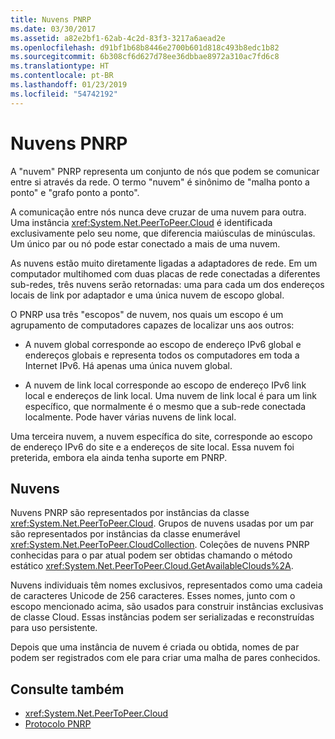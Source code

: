 ```yaml
---
title: Nuvens PNRP
ms.date: 03/30/2017
ms.assetid: a82e2bf1-62ab-4c2d-83f3-3217a6aead2e
ms.openlocfilehash: d91bf1b68b8446e2700b601d818c493b8edc1b82
ms.sourcegitcommit: 6b308cf6d627d78ee36dbbae8972a310ac7fd6c8
ms.translationtype: HT
ms.contentlocale: pt-BR
ms.lasthandoff: 01/23/2019
ms.locfileid: "54742192"
---
```

# <a name="pnrp-clouds"></a>Nuvens PNRP
A "nuvem" PNRP representa um conjunto de nós que podem se comunicar entre si através da rede. O termo "nuvem" é sinônimo de "malha ponto a ponto" e "grafo ponto a ponto".  
  
 A comunicação entre nós nunca deve cruzar de uma nuvem para outra. Uma instância <xref:System.Net.PeerToPeer.Cloud> é identificada exclusivamente pelo seu nome, que diferencia maiúsculas de minúsculas. Um único par ou nó pode estar conectado a mais de uma nuvem.  
  
 As nuvens estão muito diretamente ligadas a adaptadores de rede.  Em um computador multihomed com duas placas de rede conectadas a diferentes sub-redes, três nuvens serão retornadas: uma para cada um dos endereços locais de link por adaptador e uma única nuvem de escopo global.  
  
 O PNRP usa três "escopos" de nuvem, nos quais um escopo é um agrupamento de computadores capazes de localizar uns aos outros:  
  
-   A nuvem global corresponde ao escopo de endereço IPv6 global e endereços globais e representa todos os computadores em toda a Internet IPv6. Há apenas uma única nuvem global.  
  
-   A nuvem de link local corresponde ao escopo de endereço IPv6 link local e endereços de link local. Uma nuvem de link local é para um link específico, que normalmente é o mesmo que a sub-rede conectada localmente. Pode haver várias nuvens de link local.  
  
 Uma terceira nuvem, a nuvem específica do site, corresponde ao escopo de endereço IPv6 do site e a endereços de site local. Essa nuvem foi preterida, embora ela ainda tenha suporte em PNRP.  
  
## <a name="clouds"></a>Nuvens  
 Nuvens PNRP são representados por instâncias da classe <xref:System.Net.PeerToPeer.Cloud>. Grupos de nuvens usadas por um par são representados por instâncias da classe enumerável <xref:System.Net.PeerToPeer.CloudCollection>. Coleções de nuvens PNRP conhecidas para o par atual podem ser obtidas chamando o método estático <xref:System.Net.PeerToPeer.Cloud.GetAvailableClouds%2A>.  
  
 Nuvens individuais têm nomes exclusivos, representados como uma cadeia de caracteres Unicode de 256 caracteres. Esses nomes, junto com o escopo mencionado acima, são usados para construir instâncias exclusivas de classe Cloud. Essas instâncias podem ser serializadas e reconstruídas para uso persistente.  
  
 Depois que uma instância de nuvem é criada ou obtida, nomes de par podem ser registrados com ele para criar uma malha de pares conhecidos.  
  
## <a name="see-also"></a>Consulte também
- <xref:System.Net.PeerToPeer.Cloud>
- [Protocolo PNRP](../../../docs/framework/network-programming/peer-name-resolution-protocol.md)
